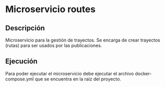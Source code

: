 # Microservicio routes

## Descripción

Microservicio para la gestión de trayectos. Se encarga de crear trayectos (rutas) para ser usados por las publicaciones.

## Ejecución

Para poder ejecutar el microservicio debe ejecutar el archivo docker-compose.yml que se encuentra en la raíz del proyecto.
